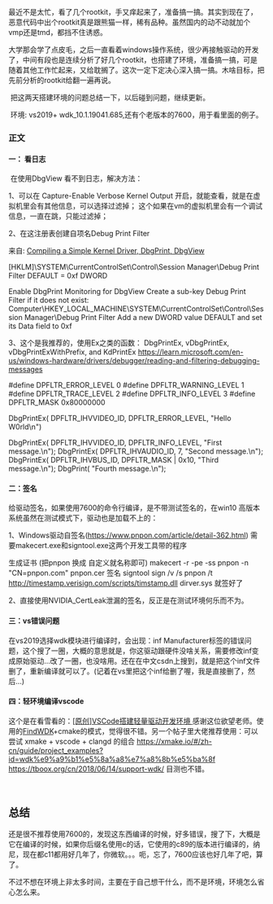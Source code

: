    最近不是太忙，看了几个rootkit，手又痒起来了，准备搞一搞。其实到现在了，恶意代码中出个rootkit真是跟熊猫一样，稀有品种。虽然国内的动不动就加个vmp还是tmd，都挡不住诱惑。

​    大学那会学了点皮毛，之后一直看着windows操作系统，很少再接触驱动的开发了，中间有段也是连续分析了好几个rootkit，也搭建了环境，准备搞一搞，可是随着其他工作忙起来，又给耽搁了。这次一定下定决心深入搞一搞。木啥目标，把先前分析的rootkit给翻一遍再说。

​     把这两天搭建环境的问题总结一下，以后碰到问题，继续更新。

​    环境: vs2019+ wdk_10.1.19041.685,还有个老版本的7600，用于看里面的例子。

### 正文

#### 一： 看日志

​    在使用DbgView  看不到日志，解决方法：

1、可以在 Capture-Enable Verbose Kernel Output 开启，就能查看，就是在虚拟机里会有其他信息，可以选择过滤掉；  这个如果在vm的虚拟机里会有一个调试信息，一直在跳，只能过滤掉；

2、在这注册表创建自项名Debug Print Filter

来自:  [Compiling a Simple Kernel Driver, DbgPrint, DbgView](https://www.ired.team/miscellaneous-reversing-forensics/windows-kernel-internals/compiling-first-kernel-driver-kdprint-dbgprint-and-debugview)

[HKLM]\SYSTEM\CurrentControlSet\Control\Session Manager\Debug Print Filter
DEFAULT = 0xf  DWORD

Enable DbgPrint Monitoring for DbgView
Create a sub-key Debug Print Filter if it does not exist:
Computer\HKEY_LOCAL_MACHINE\SYSTEM\CurrentControlSet\Control\Session Manager\Debug Print Filter
Add a new DWORD value DEFAULT and set its Data field to 0xf

3、这个是我推荐的，使用Ex之类的函数：
DbgPrintEx, vDbgPrintEx, vDbgPrintExWithPrefix, and KdPrintEx
https://learn.microsoft.com/en-us/windows-hardware/drivers/debugger/reading-and-filtering-debugging-messages

#define   DPFLTR_ERROR_LEVEL     0
#define   DPFLTR_WARNING_LEVEL   1
#define   DPFLTR_TRACE_LEVEL     2
#define   DPFLTR_INFO_LEVEL      3
#define   DPFLTR_MASK   0x80000000

DbgPrintEx( DPFLTR_IHVVIDEO_ID, DPFLTR_ERROR_LEVEL, "Hello W0rld\n")

DbgPrintEx( DPFLTR_IHVVIDEO_ID,  DPFLTR_INFO_LEVEL,   "First message.\n");
DbgPrintEx( DPFLTR_IHVAUDIO_ID,  7,                   "Second message.\n");
DbgPrintEx( DPFLTR_IHVBUS_ID,    DPFLTR_MASK | 0x10,  "Third message.\n");
DbgPrint( "Fourth message.\n");

#### 二：签名

  给驱动签名，如果使用7600的命令行编译，是不带测试签名的，在win10 高版本系统虽然在测试模式下，驱动也是加载不上的：

1、Windows驱动自签名(https://www.pnpon.com/article/detail-362.html)
需要makecert.exe和signtool.exe这两个开发工具带的程序

生成证书 (把pnpon 换成 自定义就名称即可)
makecert -r -pe -ss pnpon -n "CN=pnpon.com" pnpon.cer
签名
signtool sign /v /s pnpon /t http://timestamp.verisign.com/scripts/timstamp.dll dirver.sys
就签好了

2、直接使用NVIDIA_CertLeak泄漏的签名，反正是在测试环境何乐而不为。

#### 三：vs错误问题

  在vs2019选择wdk模块进行编译时，会出现：inf Manufacturer标签的错误问题，这个搜了一圈，大概的意思就是，你这驱动跟硬件没啥关系，需要修改inf变成原始驱动...改了一圈，也没啥用。还在在中文csdn上搜到，就是把这个inf文件删了，重新编译就可以了。(记着在vs里把这个inf给删了喔，我是直接删了，然后...)

#### 四：轻环境编译vscode

  这个是在看雪看的：[[原创]VSCode搭建轻量驱动开发环境 ](https://bbs.kanxue.com/thread-260380.htm)感谢这位欲望老师。使用的[FindWDK](https://github.com/SergiusTheBest/FindWDK)+cmake的模式，觉得很不错。另一个帖子里大佬推荐使用：可以尝试 xmake + vscode + clangd 的组合
https://xmake.io/#/zh-cn/guide/project_examples?id=wdk%e9%a9%b1%e5%8a%a8%e7%a8%8b%e5%ba%8f
https://tboox.org/cn/2018/06/14/support-wdk/ 目测也不错。

​    

## 总结

 还是很不推荐使用7600的，发现这东西编译的时候，好多错误，搜了下，大概是它在编译的时候，如果你后缀名使用c的话，它使用的c89的版本进行编译的，纳尼，现在都c11都用好几年了，你微软。。。呃，忘了，7600应该也好几年了吧，算了。

   不过不想在环境上非太多时间，主要在于自己想干什么，而不是环境，环境怎么省心怎么来。